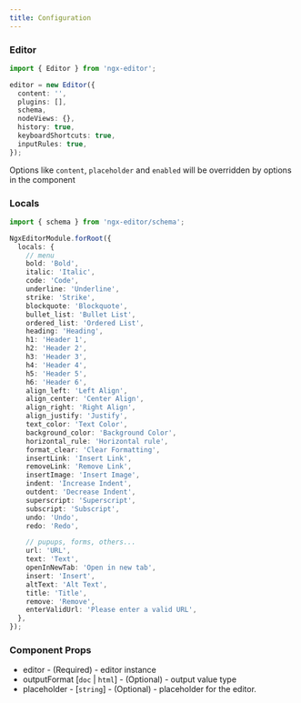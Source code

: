 ```yaml
---
title: Configuration
---
```


### Editor

```ts
import { Editor } from 'ngx-editor';

editor = new Editor({
  content: '',
  plugins: [],
  schema,
  nodeViews: {},
  history: true,
  keyboardShortcuts: true,
  inputRules: true,
});
```

Options like `content`, `placeholder` and `enabled` will be overridden by options in the component

### Locals

```ts
import { schema } from 'ngx-editor/schema';

NgxEditorModule.forRoot({
  locals: {
    // menu
    bold: 'Bold',
    italic: 'Italic',
    code: 'Code',
    underline: 'Underline',
    strike: 'Strike',
    blockquote: 'Blockquote',
    bullet_list: 'Bullet List',
    ordered_list: 'Ordered List',
    heading: 'Heading',
    h1: 'Header 1',
    h2: 'Header 2',
    h3: 'Header 3',
    h4: 'Header 4',
    h5: 'Header 5',
    h6: 'Header 6',
    align_left: 'Left Align',
    align_center: 'Center Align',
    align_right: 'Right Align',
    align_justify: 'Justify',
    text_color: 'Text Color',
    background_color: 'Background Color',
    horizontal_rule: 'Horizontal rule',
    format_clear: 'Clear Formatting',
    insertLink: 'Insert Link',
    removeLink: 'Remove Link',
    insertImage: 'Insert Image',
    indent: 'Increase Indent',
    outdent: 'Decrease Indent',
    superscript: 'Superscript',
    subscript: 'Subscript',
    undo: 'Undo',
    redo: 'Redo',

    // pupups, forms, others...
    url: 'URL',
    text: 'Text',
    openInNewTab: 'Open in new tab',
    insert: 'Insert',
    altText: 'Alt Text',
    title: 'Title',
    remove: 'Remove',
    enterValidUrl: 'Please enter a valid URL',
  },
});
```

### Component Props

- editor - (Required) - editor instance
- outputFormat [`doc` | `html`] - (Optional) - output value type
- placeholder - [`string`] - (Optional) - placeholder for the editor.
